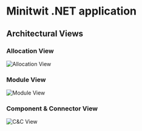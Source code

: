 # Minitwit .NET application

## Architectural Views

### Allocation View
![Allocation View](/../screenshots/architecturalViews/minitwit_allocation_view_1.png?raw=true "Allocation View")

### Module View
![Module View](/../screenshots/architecturalViews/minitwit_module_view_high_level_1.png?raw=true "Module View")

### Component & Connector View
![C&C View](/../screenshots/architecturalViews/minitwit_cc_view.png?raw=true "C&C View")
